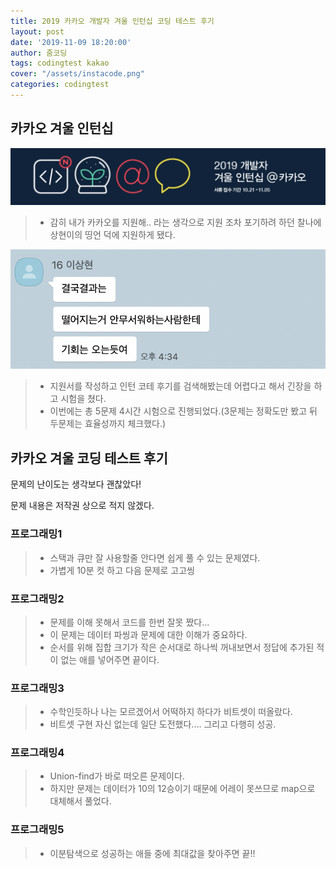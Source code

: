 ```yaml
---
title: 2019 카카오 개발자 겨울 인턴십 코딩 테스트 후기
layout: post
date: '2019-11-09 18:20:00'
author: 줌코딩
tags: codingtest kakao
cover: "/assets/instacode.png"
categories: codingtest
---
```


## 카카오 겨울 인턴십

![사진](/assets/2019-kakao-intern-1.png)

>* 감히 내가 카카오를 지원해.. 라는 생각으로 지원 조차 포기하려 하던 찰나에 상현이의 띵언 덕에 지원하게 됐다.

![사진](/assets/2019-kakao-intern-2.png)

>* 지원서를 작성하고 인턴 코테 후기를 검색해봤는데 어렵다고 해서 긴장을 하고 시험을 쳤다.
>* 이번에는 총 5문제 4시간 시험으로 진행되었다.(3문제는 정확도만 봤고 뒤 두문제는 효율성까지 체크했다.)

## 카카오 겨울 코딩 테스트 후기

문제의 난이도는 생각보다 괜찮았다!

문제 내용은 저작권 상으로 적지 않겠다.

### 프로그래밍1

>* 스택과 큐만 잘 사용할줄 안다면 쉽게 풀 수 있는 문제였다.
>* 가볍게 10분 컷 하고 다음 문제로 고고씽

### 프로그래밍2

>* 문제를 이해 못해서 코드를 한번 잘못 짰다...
>* 이 문제는 데이터 파씽과 문제에 대한 이해가 중요하다.
>* 순서를 위해 집합 크기가 작은 순서대로 하나씩 꺼내보면서 정답에 추가된 적이 없는 애를 넣어주면 끝이다.

### 프로그래밍3

>* 수학인듯하나 나는 모르겠어서 어떡하지 하다가 비트셋이 떠올랐다.
>* 비트셋 구현 자신 없는데 일단 도전했다.... 그리고 다행히 성공.

### 프로그래밍4

>* Union-find가 바로 떠오른 문제이다.
>* 하지만 문제는 데이터가 10의 12승이기 때문에 어레이 못쓰므로 map으로 대체해서 풀었다.

### 프로그래밍5

>* 이분탐색으로 성공하는 애들 중에 최대값을 찾아주면 끝!!
